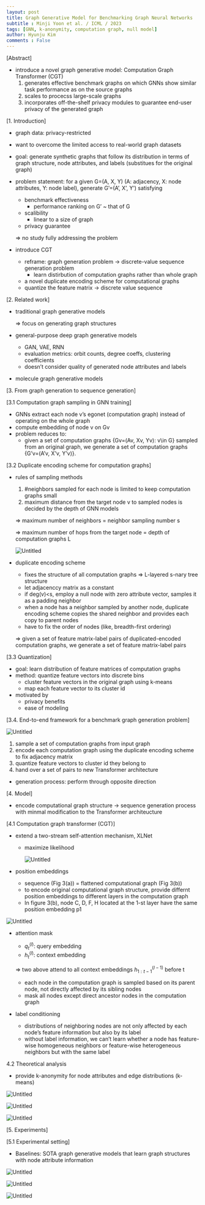 ```yaml
---
layout: post
title: Graph Generative Model for Benchmarking Graph Neural Networks
subtitle : Minji Yoon et al. / ICML / 2023
tags: [GNN, k-anonymity, computation graph, null model]
author: Hyunju Kim
comments : False
---
```


[Abstract]

- introduce a novel graph generative model: Computation Graph Transformer (CGT)
    1. generates effective benchmark graphs on which GNNs show similar task performance as on the source graphs
    2. scales to procecss large-scale graphs
    3. incorporates off-the-shelf privacy modules to guarantee end-user privacy of the generated graph

[1. Introduction]

- graph data: privacy-restricted
- want to overcome the limited access to real-world graph datasets
- goal: generate synthetic graphs that follow its distribution in terms of graph structure, node attributes, and labels (substitues for the original graph)
- problem statement: for a given G=(A, X, Y) (A: adjacency, X: node attributes, Y: node label), generate G’=(A’, X’, Y’) satisfying
    - benchmark effectiveness
        - performance ranking on G’ ~ that of G
    - scalibility
        - linear to a size of graph
    - privacy guarantee
    
    ⇒ no study fully addressing the problem
    
- introduce CGT
    - reframe: graph generation problem → discrete-value sequence generation problem
        - learn distirbution of computation graphs rather than whole graph
    - a novel duplicate encoding scheme for computational graphs
    - quantize the feature matrix → discrete value sequence
    

[2. Related work]

- traditional graph generative models
    
    ⇒ focus on generating graph structures
    
- general-purpose deep graph generative models
    - GAN, VAE, RNN
    - evaluation metrics: orbit counts, degree coeffs, clustering coefficients
    - doesn’t consider quality of generated node attributes and labels
- molecule graph generative models

[3. From graph generation to sequence generation]

[3.1 Computation graph sampling in GNN training]

- GNNs extract each node v’s egonet (computation graph) instead of operating on the whole graph
- compute embedding of node v on Gv
- problem reduces to:
    - given a set of computation graphs {Gv=(Av, Xv, Yv): v\in G} sampled from an original graph, we generate a set of computation graphs {G’v=(A’v, X’v, Y’v)}.
    

[3.2 Duplicate encoding scheme for computation graphs]

- rules of sampling methods
    1. #neighbors sampled for each node is limited to keep computation graphs small
    2. maximum distance from the target node v to sampled nodes is decided by the depth of GNN models
    
    ⇒ maximum number of neighbors = neighbor sampling number s
    
    ⇒ maximum number of hops from the target node = depth of computation graphs L
    
    ![Untitled](/assets/img/CGT/Untitled.png)
    
- duplicate encoding scheme
    - fixes the structure of all computation graphs ⇒ L-layered s-nary tree structure
    - let adjacenccy matrix as a constant
    - if deg(v)<s, employ a null node with zero attribute vector, samples it as a padding neighbor
    - when a node has a neighbor sampled by another node, duplicate encoding scheme copies the shared neighbor and provides each copy to parent nodes
    - have to fix the order of nodes (like, breadth-first ordering)
    
    ⇒ given a set of feature matrix-label pairs of duplicated-encoded computation graphs, we generate a set of feature matrix-label pairs
    

[3.3 Quantization]

- goal: learn distribution of feature matrices of computation graphs
- method: quantize feature vectors into discrete bins
    - cluster feature vectors in the original graph using k-means
    - map each feature vector to its cluster id
- motivated by
    - privacy benefits
    - ease of modeling

[3.4. End-to-end framework for a benchmark graph generation problem]

![Untitled](/assets/img/CGT/Untitled%201.png)

1. sample a set of computation graphs from input graph
2. encode each computation graph using the duplicate encoding scheme to fix adjacency matrix
3. quantize feature vectors to cluster id they belong to
4. hand over a set of pairs to new Transformer architecture
- generation process: perform through opposite direction

[4. Model]

- encode computational graph structure → sequence generation process with minmal modification to the Transformer architeucture

[4.1 Computation graph transformer (CGT)]

- extend a two-stream self-attention mechanism, XLNet
    - maximize likelihood
        
        ![Untitled](/assets/img/CGT/Untitled%202.png)
        
- position embeddings
    - sequence (Fig 3(a)) = flattened computational graph (Fig 3(b))
    - to encode original computational graph structure, provide differnt position embeddings to different layers in the computation graph
    - In figure 3(b), node C, D, F, H located at the 1-st layer have the same position embedding p1

![Untitled](/assets/img/CGT/Untitled%203.png)

- attention mask
    - $q_t^{(l)}$: query embedding
    - $h_t^{(l)}$: context embedding
    
    ⇒ two above attend to all context embeddings $h^{(l-1)}_{1:t-1}$ before t
    
    - each node in the computation graph is sampled based on its parent node, not directly affected by its sibling nodes
    - mask all nodes except direct ancestor nodes in the computation graph
- label conditioning
    - distributions of neighboring nodes are not only affected by each node’s feature information but also by its label
    - without label information, we can’t learn whether a node has feature-wise homogeneous neighbors or feature-wise heterogeneous neighbors but with the same label
    

4.2 Theoretical analysis

- provide k-anonymity for node attributes and edge distributions (k-means)

![Untitled](/assets/img/CGT/Untitled%204.png)

![Untitled](/assets/img/CGT/Untitled%205.png)

![Untitled](/assets/img/CGT/Untitled%206.png)

[5. Experiments]

[5.1 Experimental setting]

- Baselines: SOTA graph generative models that learn graph structures with node attribute information

![Untitled](/assets/img/CGT/Untitled%207.png)

![Untitled](/assets/img/CGT/Untitled%208.png)

![Untitled](/assets/img/CGT/Untitled%209.png)